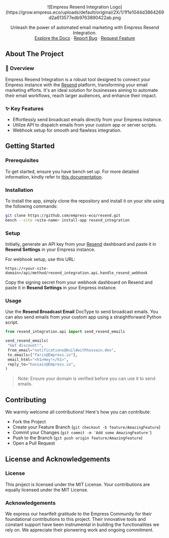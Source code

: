 <div align="center">
![Empress Resend Integration Logo](https://grow.empress.eco/uploads/default/original/2X/1/1f1e1044d3864269d2a613577edb9763890422ab.png
<p align="center">
Unleash the power of automated email marketing with Empress Resend Integration.
<br />
<a href="https://grow.empress.eco/">Explore the Docs</a>
·
<a href="https://github.com/empress-eco/resend/issues">Report Bug</a>
·
<a href="https://github.com/empress-eco/resend/issues">Request Feature</a>
</p>
</div>

## About The Project

### 📖 Overview
Empress Resend Integration is a robust tool designed to connect your Empress instance with the [Resend](https://resend.com) platform, transforming your email marketing efforts. It's an ideal solution for businesses aiming to automate their email workflows, reach larger audiences, and enhance their impact.

### ✨ Key Features
- Effortlessly send broadcast emails directly from your Empress instance.
- Utilize API to dispatch emails from your custom app or server scripts.
- Webhook setup for smooth and flawless integration.

## Getting Started

### Prerequisites
To get started, ensure you have bench set up. For more detailed information, kindly refer to [this documentation](https://Empressframework.com/docs/v14/user/en/installation).

### Installation
To install the app, simply clone the repository and install it on your site using the following commands:

```sh
git clone https://github.com/empress-eco/resend.git
bench --site <site-name> install-app resend_integration
```

### Setup
Initially, generate an API key from your [Resend](https://resend.com) dashboard and paste it in **Resend Settings** in your Empress instance.

For webhook setup, use this URL:

```
https://<your-site-domain>/api/method/resend_integration.api.handle_resend_webhook
```
Copy the signing secret from your webhook dashboard on Resend and paste it in **Resend Settings** in your Empress instance.

### Usage
Use the **Resend Broadcast Email** DocType to send broadcast emails. You can also send emails from your custom app using a straightforward Python script.

```python
from resend_integration.api import send_resend_emails

send_resend_emails(
 "Get discount!",
 from_email="notifications@buildwithhussain.dev",
 to_emails=["faris@Empress.io"],
 email_html="<h1>Hey!</h1>",
 reply_to="hussain@Empress.io",
)
```
> Note: Ensure your domain is verified before you can use it to send emails.

## Contributing
We warmly welcome all contributions! Here's how you can contribute:

- Fork the Project
- Create your Feature Branch (`git checkout -b feature/AmazingFeature`)
- Commit your Changes (`git commit -m 'Add some AmazingFeature'`)
- Push to the Branch (`git push origin feature/AmazingFeature`)
- Open a Pull Request

## License and Acknowledgements

### License
This project is licensed under the MIT License. Your contributions are equally licensed under the MIT License.

### Acknowledgements
We express our heartfelt gratitude to the Empress Community for their foundational contributions to this project. Their innovative tools and constant support have been instrumental in building the functionalities we rely on. We appreciate their pioneering work and ongoing commitment.